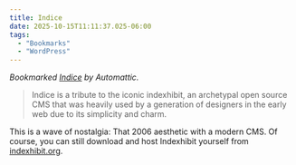 ```yaml
---
title: Indice
date: 2025-10-15T11:11:37.025-06:00
tags:
  - "Bookmarks"
  - "WordPress"
---
```


<div class="u-bookmark-of h-cite">
<p><i>Bookmarked <a class="u-url p-name" href="https://wordpress.org/themes/indice/">Indice</a> by <span class="p-author">Automattic</span>.</i></p>
</div>

<div class="e-content">
<blockquote>
Indice is a tribute to the iconic indexhibit, an archetypal open source CMS that was heavily used by a generation of designers in the early web due to its simplicity and charm.
</blockquote>

<p>This is a wave of nostalgia: That 2006 aesthetic with a modern CMS. Of course, you can still download and host Indexhibit yourself from <a href="https://www.indexhibit.org/about/">indexhibit.org</a>.</p>
</div>